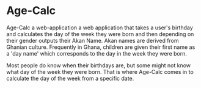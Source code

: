 # Age-Calc

Age-Calc a web-application a web application that takes a user's birthday and calculates the day of the week they were born and then depending on their gender outputs their Akan Name. Akan names are derived from Ghanian culture. Frequently in Ghana, children are given their first name as a 'day name' which corresponds to the day in the week they were born.

Most people do know when their birthdays are, but some might not know what day of the week they were born. That is where Age-Calc comes in to calculate the day of the week from a specific date.